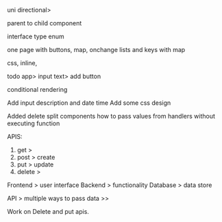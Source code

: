 uni directional> 


parent to child component


interface
type
enum



one page with  buttons, map, onchange
lists and keys with map

css, inline, 

todo app>
input text> add button 


conditional rendering


Add input description and date time 
Add some css design 

Added delete
split components
how to pass values from handlers without executing function


APIS:

1. get > 
2. post > create
3. put > update
4. delete > 


Frontend > user interface 
Backend > functionality
Database > data store 

API > multiple ways to pass data >>

Work on Delete and put apis.
